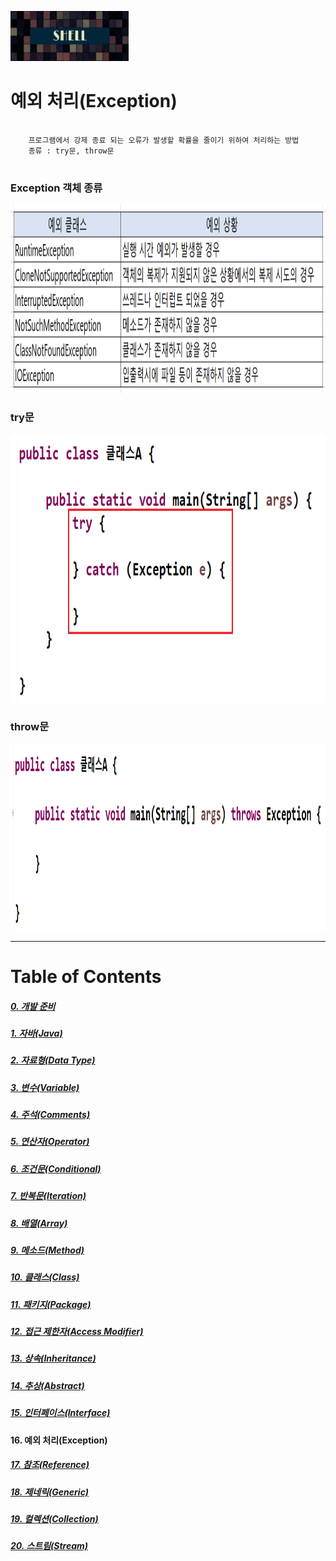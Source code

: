 <img src="../../../images/Untitled-1.jpg" width="189" height="80"></img>

# 예외 처리(Exception)
<pre>
  <code>
	프로그램에서 강제 종료 되는 오류가 발생할 확률을 줄이기 위하여 처리하는 방법
	종류 : try문, throw문
  </code>
</pre>

### Exception 객체 종류
<img src="../../../images/Exception_1.png" width="1128" height="301"></img>

### try문
<img src="../../../images/Exception_2.png" width="709" height="429"></img>

### throw문
<img src="../../../images/Exception_3.png" width="940" height="298"></img>


----
# Table of Contents
##### [0. 개발 준비](../../../../../../)
##### [1. 자바(Java)](../java)
##### [2. 자료형(Data Type)](../datatype)
##### [3. 변수(Variable)](../variable)
##### [4. 주석(Comments)](../comments)
##### [5. 연산자(Operator)](../operator)
##### [6. 조건문(Conditional)](../conditional)
##### [7. 반복문(Iteration)](../iteration)
##### [8. 배열(Array)](../array)
##### [9. 메소드(Method)](../method)
##### [10. 클래스(Class)](../classes)
##### [11. 패키지(Package)](../packages)
##### [12. 접근 제한자(Access Modifier)](../accessmodifier)
##### [13. 상속(Inheritance)](../inheritance)
##### [14. 추상(Abstract)](../abstracts)
##### [15. 인터페이스(Interface)](../interfaces)
#### 16. 예외 처리(Exception)
##### [17. 참조(Reference)](../references)
##### [18. 제네릭(Generic)](../generics)
##### [19. 컬렉션(Collection)](../collections)
##### [20. 스트림(Stream)](../streams)
